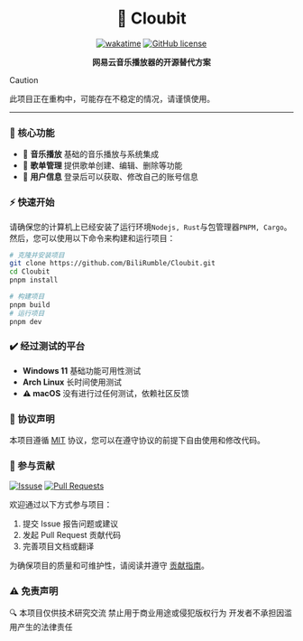 <div align="center">

<h1>🎵 Cloubit</h1>

[![wakatime](https://wakatime.com/badge/github/BiliRumble/Cloubit.svg)](https://wakatime.com/badge/github/BiliRumble/Cloubit)
[![GitHub license](https://img.shields.io/github/license/bilirumble/Cloubit?color=blue)](https://github.com/bilirumble/Cloubit/blob/master/LICENSE)

**网易云音乐播放器的开源替代方案**

</div>

> [!CAUTION]
> 此项目正在重构中，可能存在不稳定的情况，请谨慎使用。

---

### 🌟 核心功能

- 🚧 **音乐播放** 基础的音乐播放与系统集成
- 🚧 **歌单管理** 提供歌单创建、编辑、删除等功能
- 🚧 **用户信息** 登录后可以获取、修改自己的账号信息

### ⚡ 快速开始

请确保您的计算机上已经安装了运行环境`Nodejs, Rust`与包管理器`PNPM, Cargo`。然后，您可以使用以下命令来构建和运行项目：

```bash
# 克隆并安装项目
git clone https://github.com/BiliRumble/Cloubit.git
cd Cloubit
pnpm install

# 构建项目
pnpm build
# 运行项目
pnpm dev
```

### ✔️ 经过测试的平台

- **Windows 11** 基础功能可用性测试
- **Arch Linux** 长时间使用测试
- **⚠️ macOS** 没有进行过任何测试，依赖社区反馈

### 📜 协议声明

本项目遵循 [MIT](https://opensource.org/licenses/MIT) 协议，您可以在遵守协议的前提下自由使用和修改代码。

### 🤝 参与贡献

[![Issuse](https://img.shields.io/github/issues/BiliRumble/Cloubit)](https://github.com/BiliRumble/Cloubit/issues)
[![Pull Requests](https://img.shields.io/github/issues-pr/BiliRumble/Cloubit)](https://github.com/BiliRumble/Cloubit/pulls)

欢迎通过以下方式参与项目：

1. 提交 Issue 报告问题或建议
2. 发起 Pull Request 贡献代码
3. 完善项目文档或翻译

为确保项目的质量和可维护性，请阅读并遵守 [贡献指南](CONTRIBUTING.md)。

### ⚠️ 免责声明

🔍 本项目仅供技术研究交流
禁止用于商业用途或侵犯版权行为
开发者不承担因滥用产生的法律责任
